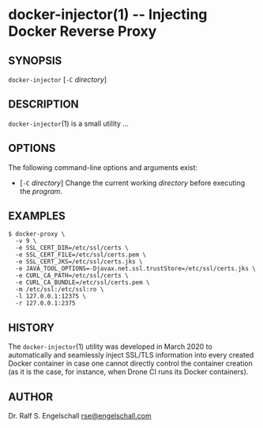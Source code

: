 
# docker-injector(1) -- Injecting Docker Reverse Proxy

## SYNOPSIS

`docker-injector`
\[`-C` *directory*\]

## DESCRIPTION

`docker-injector`(1) is a small utility ...

## OPTIONS

The following command-line options and arguments exist:

- \[`-C` *directory*\]
  Change the current working *directory* before executing the *program*.

## EXAMPLES

```
$ docker-proxy \
  -v 9 \
  -e SSL_CERT_DIR=/etc/ssl/certs \
  -e SSL_CERT_FILE=/etc/ssl/certs.pem \
  -e SSL_CERT_JKS=/etc/ssl/certs.jks \
  -e JAVA_TOOL_OPTIONS=-Djavax.net.ssl.trustStore=/etc/ssl/certs.jks \
  -e CURL_CA_PATH=/etc/ssl/certs \
  -e CURL_CA_BUNDLE=/etc/ssl/certs.pem \
  -m /etc/ssl:/etc/ssl:ro \
  -l 127.0.0.1:12375 \
  -r 127.0.0.1:2375
```

## HISTORY

The `docker-injector`(1) utility was developed in March 2020 to
automatically and seamlessly inject SSL/TLS information into every
created Docker container in case one cannot directly control the
container creation (as it is the case, for instance, when Drone CI runs
its Docker containers).

## AUTHOR

Dr. Ralf S. Engelschall <rse@engelschall.com>

